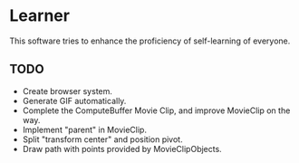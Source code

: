 # Learner
This software tries to enhance the proficiency of self-learning of everyone.

## TODO

- Create browser system.
- Generate GIF automatically.
- Complete the ComputeBuffer Movie Clip, and improve MovieClip on the way.
- Implement "parent" in MovieClip.
- Split "transform center" and position pivot.
- Draw path with points provided by MovieClipObjects.
